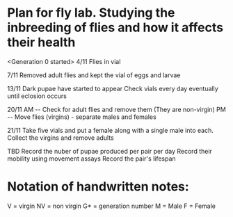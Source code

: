 # Plan for fly lab. Studying the inbreeding of flies and how it affects their health

<Generation 0 started>
4/11
  Flies in vial

7/11
  Removed adult flies and kept the vial of eggs and larvae

13/11
  Dark pupae have started to appear
  Check vials every day eventually until eclosion occurs

20/11
  AM -- Check for adult flies and remove them (They are non-virgin)
  PM -- Move flies (virgins) - separate males and females

21/11
  Take five vials and put a female along with a single male into each.
  Collect the virgins and remove adults

TBD
  Record the nuber of pupae produced per pair per day
  Record their mobility using movement assays
  Record the pair's lifespan


# Notation of handwritten notes:
  V = virgin
  NV = non virgin
  G* = generation number
  M = Male
  F = Female